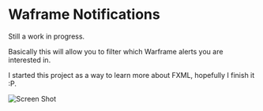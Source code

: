 # Waframe Notifications

Still a work in progress.

Basically this will allow you to filter which Warframe alerts you are interested in.

I started this project as a way to learn more about FXML, hopefully I finish it :P.

![Screen Shot](http://i.imgur.com/7uSXnXl.png)